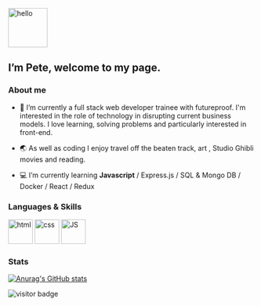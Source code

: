 <img src='https://media.giphy.com/media/ymwg2hvAKuuuiDN1x3/giphy.gif' alt='hello' height='80px'/> 

##  I’m Pete, welcome to my page. 
 
### About me 
- 👀 I’m currently a full stack web developer trainee with futureproof. I'm interested in the role of technology in disrupting current business models. I love learning, solving problems and particularly interested in front-end.

- :earth_asia: As well as coding I enjoy travel off the beaten track, art , Studio Ghibli movies and reading.

- :computer: I’m currently learning **Javascript**  / Express.js / SQL & Mongo DB / Docker / React / Redux 

### Languages & Skills
<img src='https://img.icons8.com/color/2x/html-5--v2.png' alt='html' height='50px'/>
<img src='https://img.icons8.com/color/2x/css3.png' alt='css' height='50px'/>
<img src='https://img.icons8.com/color/2x/javascript.png' alt='JS' height='50px'/>
<img src='' alt='' height=''/>
<img src='' alt='' height=''/>
<img src='' alt='' height=''/>
<img src='' alt='' height=''/>


### Stats 

[![Anurag's GitHub stats](https://github-readme-stats.vercel.app/api?username=pilks-pixel&show_icons=true&theme=tokyonight)](https://github.com/anuraghazra/github-readme-stats)


![visitor badge](https://visitor-badge.glitch.me/badge?page_id=pilks-pixel.READMEmd)




<!---
Pilks-pixel/Pilks-pixel is a ✨ special ✨ repository because its `README.md` (this file) appears on your GitHub profile.
You can click the Preview link to take a look at your changes.
--->
